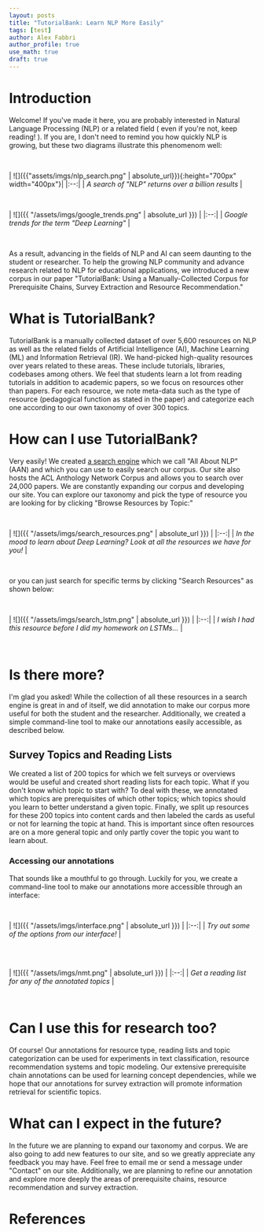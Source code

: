 ```yaml
---
layout: posts
title: "TutorialBank: Learn NLP More Easily"
tags: [test]
author: Alex Fabbri
author_profile: true
use_math: true
draft: true
---
```


# Introduction 

Welcome! If you've made it here, you are probably interested in Natural Language Processing \(NLP\) or a related field \( even if you're not, keep reading! \). If you are, I don't need to remind you how quickly NLP is growing, but these two diagrams illustrate this phenomenom well:

<br>

| ![]({{"assets/imgs/nlp_search.png" | absolute_url}}){:height="700px" width="400px"}| 
|:--:| 
| *A search of "NLP" returns over a billion results* |

<br> 

| ![]({{ "/assets/imgs/google_trends.png" | absolute_url }}) | 
|:--:| 
| *Google trends for the term "Deep Learning"* |

<br> 


As a result, advancing in the fields of NLP and AI can seem daunting to the student or researcher. To help the growing NLP community and advance research related to NLP for educational applications, we introduced a new corpus in our paper "TutorialBank: Using a Manually-Collected Corpus for Prerequisite Chains, Survey Extraction and Resource Recommendation."

# What is TutorialBank?

TutorialBank is a manually collected dataset of over 5,600 resources on NLP as well as the related fields of Artificial Intelligence (AI), Machine Learning (ML) and Information Retrieval (IR). We hand-picked high-quality resources over years related to these areas. These include tutorials, libraries, codebases among others. We feel that students learn a lot from reading tutorials in addition to academic papers, so we focus on resources other than papers. For each resource, we note meta-data such as the type of resource (pedagogical function as stated in the paper) and categorize each one according to our own taxonomy of over 300 topics. 

# How can I use TutorialBank? 

Very easily! We created [a search engine](http://tangra.cs.yale.edu/newaan/) which we call "All About NLP" (AAN) and which you can use to easily search our corpus.  Our site also hosts the ACL Anthology Network Corpus and allows you to search over 24,000 papers. We are constantly expanding our corpus and developing our site. You can explore our taxonomy and pick the type of resource you are looking for by clicking "Browse Resources by Topic:"


<br> 

| ![]({{ "/assets/imgs/search_resources.png" | absolute_url }}) | 
|:--:| 
| *In the mood to learn about Deep Learning? Look at all the resources we have for you!* |

<br> 

or you can just search for specific terms by clicking "Search Resources" as shown below: 


<br> 

| ![]({{ "/assets/imgs/search_lstm.png" | absolute_url }}) | 
|:--:| 
| *I wish I had this resource before I did my homework on LSTMs...* |

<br> 

# Is there more? 

I'm glad you asked! While the collection of all these resources in a search engine is great in and of itself, we did annotation to make our corpus more useful for both the student and the researcher. Additionally, we created a simple command-line tool to make our annotations easily accessible, as described below. 

## Survey Topics and Reading Lists
We created a list of 200 topics for which we felt surveys or overviews would be useful and created short reading lists for each topic. What if you don't know which topic to start with? To deal with these, we annotated which topics are prerequisites of which other topics; which topics should you learn to better understand a given topic. Finally, we split up resources for these 200 topics into content cards and then labeled the cards as useful or not for learning the topic at hand. This is important since often resources are on a more general topic and only partly cover the topic you want to learn about. 

### Accessing our annotations
That sounds like a mouthful to go through. Luckily for you, we create a command-line tool to make our annotations more accessible through an interface:


<br> 

| ![]({{ "/assets/imgs/interface.png" | absolute_url }}) | 
|:--:| 
| *Try out some of the options from our interface!* |

<br> 

<br> 

| ![]({{ "/assets/imgs/nmt.png" | absolute_url }}) | 
|:--:| 
| *Get a reading list for any of the annotated topics* |

<br> 


# Can I use this for research too? 
Of course! Our annotations for resource type, reading lists and topic categorization can be used for experiments in text classification, resource recommendation systems and topic modeling. Our extensive prerequisite chain annotations can be used for learning concept dependencies, while we hope that our annotations for survey extraction will promote information retrieval for scientific topics. 


# What can I expect in the future? 

In the future we are planning to expand our taxonomy and corpus. We are also going to add new features to our site, and so we greatly appreciate any feedback you may have. Feel free to email me or send a message under "Contact" on our site. Additionally, we are planning to refine our annotation and explore more deeply the areas of prerequisite chains, resource recommendation and survey extraction.  



# References
